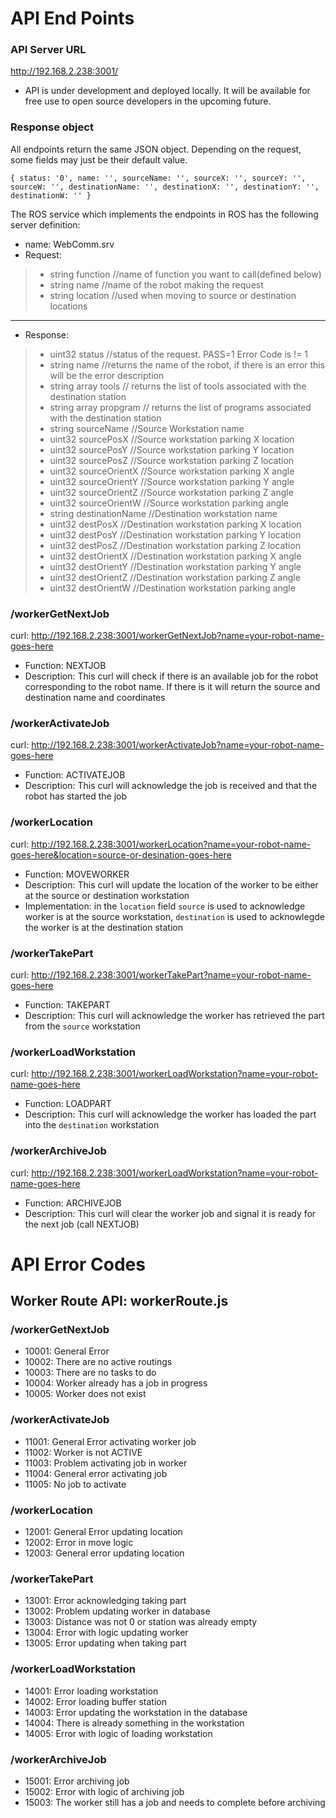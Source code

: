# API End Points #

### API Server URL ###
http://192.168.2.238:3001/
- API is under development and deployed locally.  It will be available for free use to open source developers in the upcoming future.

### Response object ###
All endpoints return the same JSON object.  Depending on the request, some fields may just be their default value.

`{
    status: '0', name: '', sourceName: '', sourceX: '', sourceY: '', sourceW: '',
    destinationName: '', destinationX: '', destinationY: '', destinationW: ''
}
`

The ROS service which implements the endpoints in ROS has the following server definition:
- name: WebComm.srv
- Request:
> - string function //name of function you want to call(defined below)
> - string name //name of the robot making the request
> - string location //used when moving to source or destination locations
---
- Response:
> - uint32 status //status of the request.  PASS=1 Error Code is != 1
> - string name  //returns the name of the robot, if there is an error this will be the error description
> - string array tools // returns the list of tools associated with the destination station
> - string array propgram // returns the list of programs associated with the destination station
> - string sourceName //Source Workstation name
> - uint32 sourcePosX //Source workstation parking X location
> - uint32 sourcePosY //Source workstation parking Y location
> - uint32 sourcePosZ //Source workstation parking Z location
> - uint32 sourceOrientX //Source workstation parking X angle
> - uint32 sourceOrientY //Source workstation parking Y angle
> - uint32 sourceOrientZ //Source workstation parking Z angle
> - uint32 sourceOrientW //Source workstation parking angle
> - string destinationName //Destination workstation name
> - uint32 destPosX //Destination workstation parking X location
> - uint32 destPosY //Destination workstation parking Y location
> - uint32 destPosZ //Destination workstation parking Z location
> - uint32 destOrientX //Destination workstation parking X angle
> - uint32 destOrientY //Destination workstation parking Y angle
> - uint32 destOrientZ //Destination workstation parking Z angle
> - uint32 destOrientW //Destination workstation parking angle

### /workerGetNextJob ###
curl: http://192.168.2.238:3001/workerGetNextJob?name=your-robot-name-goes-here
- Function: NEXTJOB
- Description: This curl will check if there is an available job for the robot corresponding to the robot name.  If there is it will return the source and destination name and coordinates

### /workerActivateJob ###
curl:  http://192.168.2.238:3001/workerActivateJob?name=your-robot-name-goes-here
- Function: ACTIVATEJOB
- Description: This curl will acknowledge the job is received and that the robot has started the job

### /workerLocation ###
curl:  http://192.168.2.238:3001/workerLocation?name=your-robot-name-goes-here&location=source-or-desination-goes-here
- Function: MOVEWORKER
- Description: This curl will update the location of the worker to be either at the source or destination workstation
- Implementation: in the `location` field `source` is used to acknowledge worker is at the source workstation, `destination` is used to acknowlegde the worker is at the destination station

### /workerTakePart ###
curl:  http://192.168.2.238:3001/workerTakePart?name=your-robot-name-goes-here
- Function: TAKEPART
- Description: This curl will acknowledge the worker has retrieved the part from the `source` workstation

### /workerLoadWorkstation ###
curl:  http://192.168.2.238:3001/workerLoadWorkstation?name=your-robot-name-goes-here
- Function: LOADPART
- Description: This curl will acknowledge the worker has loaded the part into the `destination` workstation

### /workerArchiveJob ###
curl:  http://192.168.2.238:3001/workerLoadWorkstation?name=your-robot-name-goes-here
- Function: ARCHIVEJOB
- Description: This curl will clear the worker job and signal it is ready for the next job (call NEXTJOB)


# API Error Codes #

## Worker Route API: workerRoute.js ##

### /workerGetNextJob ###
- 10001: General Error
- 10002: There are no active routings
- 10003: There are no tasks to do
- 10004: Worker already has a job in progress
- 10005: Worker does not exist

### /workerActivateJob ###
- 11001: General Error activating worker job
- 11002: Worker is not ACTIVE
- 11003: Problem activating job in worker
- 11004: General error activating job
- 11005: No job to activate

### /workerLocation ###
- 12001: General Error updating location
- 12002: Error in move logic
- 12003: General error updating location

### /workerTakePart ###
- 13001: Error acknowledging taking part
- 13002: Problem updating worker in database
- 13003: Distance was not 0 or station was already empty
- 13004: Error with logic updating worker
- 13005: Error updating when taking part

### /workerLoadWorkstation ###
- 14001: Error loading workstation
- 14002: Error loading buffer station
- 14003: Error updating the workstation in the database
- 14004: There is already something in the workstation
- 14005: Error with logic of loading workstation

### /workerArchiveJob ###
- 15001: Error archiving job
- 15002: Error with logic of archiving job
- 15003: The worker still has a job and needs to complete before archiving
